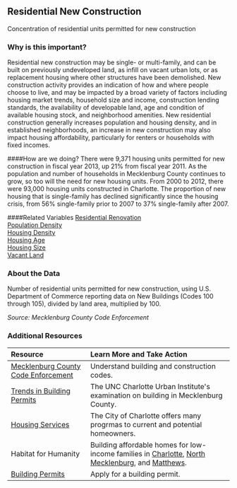 ## Residential New Construction
Concentration of residential units permitted for new construction 

### Why is this important?
Residential new construction may be single- or multi-family, and can be built on previously undeveloped land, as infill on vacant urban lots, or as replacement housing where other structures have been demolished. New construction activity provides an indication of how and where people choose to live, and may be impacted by a broad variety of factors including housing market trends, household size and income, construction lending standards, the availability of developable land, age and condition of available housing stock, and neighborhood amenities. New residential construction generally increases population and housing density, and in established neighborhoods, an increase in new construction may also impact housing affordability, particularly for renters or households with fixed incomes. 

####How are we doing?
There were 9,371 housing units permitted for new construction in fiscal year 2013, up 21% from fiscal year 2011. As the population and number of households in Mecklenburg County continues to grow, so too will the need for new housing units. From 2000 to 2012, there were 93,000 housing units constructed in Charlotte. The proportion of new housing that is single-family has declined significantly since the housing crisis, from 56% single-family prior to 2007 to 37% single-family after 2007.

####Related Variables
<a href="javascript:void(0)" onclick="model.metricId = 'm9'">Residential Renovation</a>   
<a href="javascript:void(0)" onclick="model.metricId = 'm47'">Population Density</a>  
<a href="javascript:void(0)" onclick="model.metricId = 'm5'">Housing Density</a>  
<a href="javascript:void(0)" onclick="model.metricId = 'm7'">Housing Age</a>  
<a href="javascript:void(0)" onclick="model.metricId = 'm6'">Housing Size</a>  
<a href="javascript:void(0)" onclick="model.metricId = 'm11'">Vacant Land</a>  

### About the Data
Number of residential units permitted for new construction, using U.S. Department of Commerce reporting data on New Buildings (Codes 100 through 105), divided by land area, multiplied by 100.

_Source: Mecklenburg County Code Enforcement_

### Additional Resources
|Resource | Learn More and Take Action | 
|:--- | :--- |
|[Mecklenburg County Code Enforcement](http://charmeck.org/mecklenburg/county/LUESA/CodeEnforcement/Pages/default.aspx)| Understand building and construction codes.
|[Trends in Building Permits](http://ui.uncc.edu/story/single-family-building-permits-multifamily-construction-mecklenburg-builders-trends-recession-)| The UNC Charlotte Urban Institute's examination on building in Mecklenburg County.
|[Housing Services](http://charmeck.org/city/charlotte/nbs/housing/Pages/CityHousingPrograms.aspx)| The City of Charlotte offers many progrmas to current and potential homeowners.
|Habitat for Humanity|Building affordable homes for low-income families in [Charlotte](http://www.habitatcharlotte.org/), [North Mecklenburg](http://www.ourtownshabitat.org/), and [Matthews](http://www.habitatmatthews.org/).
|[Building Permits](http://charmeck.org/mecklenburg/county/LUESA/CodeEnforcement/Tools/Homeowners/Pages/default.aspx)| Apply for a building permit.